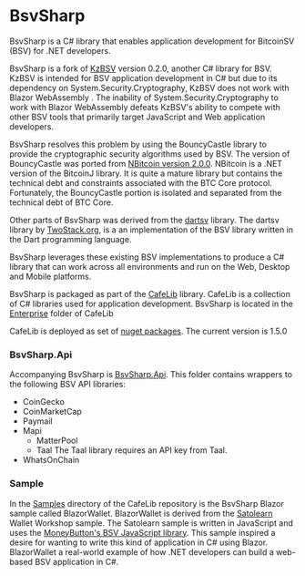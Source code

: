 # BsvSharp

BsvSharp is a C# library that enables application development for BitcoinSV (BSV) for .NET developers. 

BsvSharp is a fork of [KzBSV](https://github.com/kzbsv/KzBsv) version 0.2.0, another C# library for BSV.  KzBSV is intended for BSV application development in C# but due to its dependency on System.Security.Cryptography,   KzBSV does not  work with Blazor WebAssembly .  The inability of System.Security.Cryptography to work with Blazor WebAssembly defeats KzBSV's ability to compete with other BSV tools that primarily target JavaScript and Web application developers.

BsvSharp resolves this problem by using the BouncyCastle library to provide the cryptographic security algorithms used by BSV.  The version of BouncyCastle was ported from [NBitcoin version 2.0.0](https://github.com/MetacoSA/NBitcoin/tree/v2.0.0.0).  NBitcoin is a .NET version of the BitcoinJ library.  It is quite a mature library but contains the technical debt and constraints associated with the BTC Core protocol.  Fortunately, the BouncyCastle portion is isolated and separated from the technical debt of BTC Core.

Other parts of BsvSharp was derived from the <a href="https://github.com/twostack/dartsv">dartsv</a> library.  The dartsv library by <a href="https://www.twostack.org">TwoStack.org</a>, is a an implementation of the BSV library written in the Dart programming language.  

BsvSharp leverages these existing BSV implementations to produce a C# library that can work across all environments and run on the Web, Desktop and Mobile platforms.

BsvSharp is packaged as part of the [CafeLib](https://github.com/chrissolutions/CafeLib) library.  CafeLib is a collection of C# libraries used for application development.  BsvSharp is located in the [Enterprise](https://github.com/chrissolutions/CafeLib/tree/main/Enterprise) folder of CafeLib

CafeLib is deployed as set of [nuget packages](https://www.nuget.org/packages?q=CafeLib).  The current version is 1.5.0

### BsvSharp.Api

Accompanying BsvSharp is [BsvSharp.Api](https://github.com/chrissolutions/CafeLib/tree/main/Enterprise/BsvSharp.Api).  This folder contains wrappers to the following BSV API libraries:

- CoinGecko
- CoinMarketCap
- Paymail
- Mapi
  - MatterPool
  - Taal
    The Taal library requires an API key from Taal.
- WhatsOnChain

### Sample

In the [Samples](https://github.com/chrissolutions/CafeLib/tree/main/Samples) directory of the CafeLib repository is the BsvSharp Blazor sample called BlazorWallet.  BlazorWallet is derived from the [Satolearn](https://satolearn.com) Wallet Workshop sample.  The Satolearn sample is written in JavaScript and uses the [MoneyButton's BSV JavaScript library](https://github.com/moneybutton/bsv).  This sample inspired a desire for wanting to write this kind of application in C# using Blazor.  BlazorWallet a real-world example of how .NET developers can build a web-based BSV application in C#.

